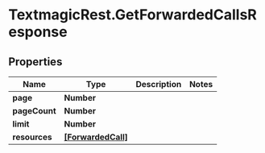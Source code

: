 # TextmagicRest.GetForwardedCallsResponse

## Properties
Name | Type | Description | Notes
------------ | ------------- | ------------- | -------------
**page** | **Number** |  | 
**pageCount** | **Number** |  | 
**limit** | **Number** |  | 
**resources** | [**[ForwardedCall]**](ForwardedCall.md) |  | 


